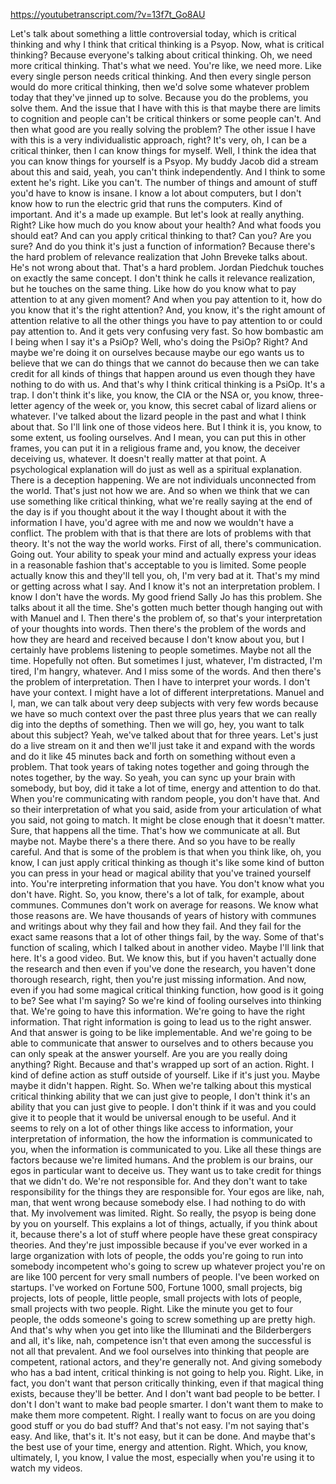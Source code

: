 https://youtubetranscript.com/?v=13f7t_Go8AU

 Let's talk about something a little controversial today, which is critical thinking and why I think that critical thinking is a Psyop. Now, what is critical thinking? Because everyone's talking about critical thinking. Oh, we need more critical thinking. That's what we need. You're like, we need more. Like every single person needs critical thinking. And then every single person would do more critical thinking, then we'd solve some whatever problem today that they've jinned up to solve. Because you do the problems, you solve them. And the issue that I have with this is that maybe there are limits to cognition and people can't be critical thinkers or some people can't. And then what good are you really solving the problem? The other issue I have with this is a very individualistic approach, right? It's very, oh, I can be a critical thinker, then I can know things for myself. Well, I think the idea that you can know things for yourself is a Psyop. My buddy Jacob did a stream about this and said, yeah, you can't think independently. And I think to some extent he's right. Like you can't. The number of things and amount of stuff you'd have to know is insane. I know a lot about computers, but I don't know how to run the electric grid that runs the computers. Kind of important. And it's a made up example. But let's look at really anything. Right? Like how much do you know about your health? And what foods you should eat? And can you apply critical thinking to that? Can you? Are you sure? And do you think it's just a function of information? Because there's the hard problem of relevance realization that John Breveke talks about. He's not wrong about that. That's a hard problem. Jordan Piedchuk touches on exactly the same concept. I don't think he calls it relevance realization, but he touches on the same thing. Like how do you know what to pay attention to at any given moment? And when you pay attention to it, how do you know that it's the right attention? And, you know, it's the right amount of attention relative to all the other things you have to pay attention to or could pay attention to. And it gets very confusing very fast. So how bombastic am I being when I say it's a PsiOp? Well, who's doing the PsiOp? Right? And maybe we're doing it on ourselves because maybe our ego wants us to believe that we can do things that we cannot do because then we can take credit for all kinds of things that happen around us even though they have nothing to do with us. And that's why I think critical thinking is a PsiOp. It's a trap. I don't think it's like, you know, the CIA or the NSA or, you know, three-letter agency of the week or, you know, this secret cabal of lizard aliens or whatever. I've talked about the lizard people in the past and what I think about that. So I'll link one of those videos here. But I think it is, you know, to some extent, us fooling ourselves. And I mean, you can put this in other frames, you can put it in a religious frame and, you know, the deceiver deceiving us, whatever. It doesn't really matter at that point. A psychological explanation will do just as well as a spiritual explanation. There is a deception happening. We are not individuals unconnected from the world. That's just not how we are. And so when we think that we can use something like critical thinking, what we're really saying at the end of the day is if you thought about it the way I thought about it with the information I have, you'd agree with me and now we wouldn't have a conflict. The problem with that is that there are lots of problems with that theory. It's not the way the world works. First of all, there's communication. Going out. Your ability to speak your mind and actually express your ideas in a reasonable fashion that's acceptable to you is limited. Some people actually know this and they'll tell you, oh, I'm very bad at it. That's my mind or getting across what I say. And I know it's not an interpretation problem. I know I don't have the words. My good friend Sally Jo has this problem. She talks about it all the time. She's gotten much better though hanging out with with Manuel and I. Then there's the problem of, so that's your interpretation of your thoughts into words. Then there's the problem of the words and how they are heard and received because I don't know about you, but I certainly have problems listening to people sometimes. Maybe not all the time. Hopefully not often. But sometimes I just, whatever, I'm distracted, I'm tired, I'm hangry, whatever. And I miss some of the words. And then there's the problem of interpretation. Then I have to interpret your words. I don't have your context. I might have a lot of different interpretations. Manuel and I, man, we can talk about very deep subjects with very few words because we have so much context over the past three plus years that we can really dig into the depths of something. Then we will go, hey, you want to talk about this subject? Yeah, we've talked about that for three years. Let's just do a live stream on it and then we'll just take it and expand with the words and do it like 45 minutes back and forth on something without even a problem. That took years of taking notes together and going through the notes together, by the way. So yeah, you can sync up your brain with somebody, but boy, did it take a lot of time, energy and attention to do that. When you're communicating with random people, you don't have that. And so their interpretation of what you said, aside from your articulation of what you said, not going to match. It might be close enough that it doesn't matter. Sure, that happens all the time. That's how we communicate at all. But maybe not. Maybe there's a there there. And so you have to be really careful. And that is some of the problem is that when you think like, oh, you know, I can just apply critical thinking as though it's like some kind of button you can press in your head or magical ability that you've trained yourself into. You're interpreting information that you have. You don't know what you don't have. Right. So, you know, there's a lot of talk, for example, about communes. Communes don't work on average for reasons. We know what those reasons are. We have thousands of years of history with communes and writings about why they fail and how they fail. And they fail for the exact same reasons that a lot of other things fail, by the way. Some of that's function of scaling, which I talked about in another video. Maybe I'll link that here. It's a good video. But. We know this, but if you haven't actually done the research and then even if you've done the research, you haven't done thorough research, right, then you're just missing information. And now, even if you had some magical critical thinking function, how good is it going to be? See what I'm saying? So we're kind of fooling ourselves into thinking that. We're going to have this information. We're going to have the right information. That right information is going to lead us to the right answer. And that answer is going to be like implementable. And we're going to be able to communicate that answer to ourselves and to others because you can only speak at the answer yourself. Are you are you really doing anything? Right. Because and that's wrapped up sort of an action. Right. I kind of define action as stuff outside of yourself. Like if it's just you. Maybe maybe it didn't happen. Right. So. When we're talking about this mystical critical thinking ability that we can just give to people, I don't think it's an ability that you can just give to people. I don't think if it was and you could give it to people that it would be universal enough to be useful. And it seems to rely on a lot of other things like access to information, your interpretation of information, the how the information is communicated to you, when the information is communicated to you. Like all these things are factors because we're limited humans. And the problem is our brains, our egos in particular want to deceive us. They want us to take credit for things that we didn't do. We're not responsible for. And they don't want to take responsibility for the things they are responsible for. Your egos are like, nah, man, that went wrong because somebody else. I had nothing to do with that. My involvement was limited. Right. So really, the psyop is being done by you on yourself. This explains a lot of things, actually, if you think about it, because there's a lot of stuff where people have these great conspiracy theories. And they're just impossible because if you've ever worked in a large organization with lots of people, the odds you're going to run into somebody incompetent who's going to screw up whatever project you're on are like 100 percent for very small numbers of people. I've been worked on startups. I've worked on Fortune 500, Fortune 1000, small projects, big projects, lots of people, little people, small projects with lots of people, small projects with two people. Right. Like the minute you get to four people, the odds someone's going to screw something up are pretty high. And that's why when you get into like the Illuminati and the Bilderbergers and all, it's like, nah, competence isn't that even among the successful is not all that prevalent. And we fool ourselves into thinking that people are competent, rational actors, and they're generally not. And giving somebody who has a bad intent, critical thinking is not going to help you. Right. Like, in fact, you don't want that person critically thinking, even if that magical thing exists, because they'll be better. And I don't want bad people to be better. I don't I don't want to make bad people smarter. I don't want them to make to make them more competent. Right. I really want to focus on are you doing good stuff or you do bad stuff? And that's not easy. I'm not saying that's easy. And like, that's it. It's not easy, but it can be done. And maybe that's the best use of your time, energy and attention. Right. Which, you know, ultimately, I, you know, I value the most, especially when you're using it to watch my videos.
